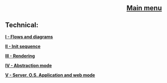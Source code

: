 <span align="right">

[Main menu](../atome.md)
-
</span>


Technical:
-

**[I - Flows and diagrams](./what_is_it.md)**

**[II - Init sequence](./installation/kickstart.md)**

**[III - Rendering](./technical/rendering.md)**

**[IV - Abstraction mode](./tutorials/tutorials.md)**

**[V - Server, O.S. Application and web mode](./tutorials/tutorials.md)**
 